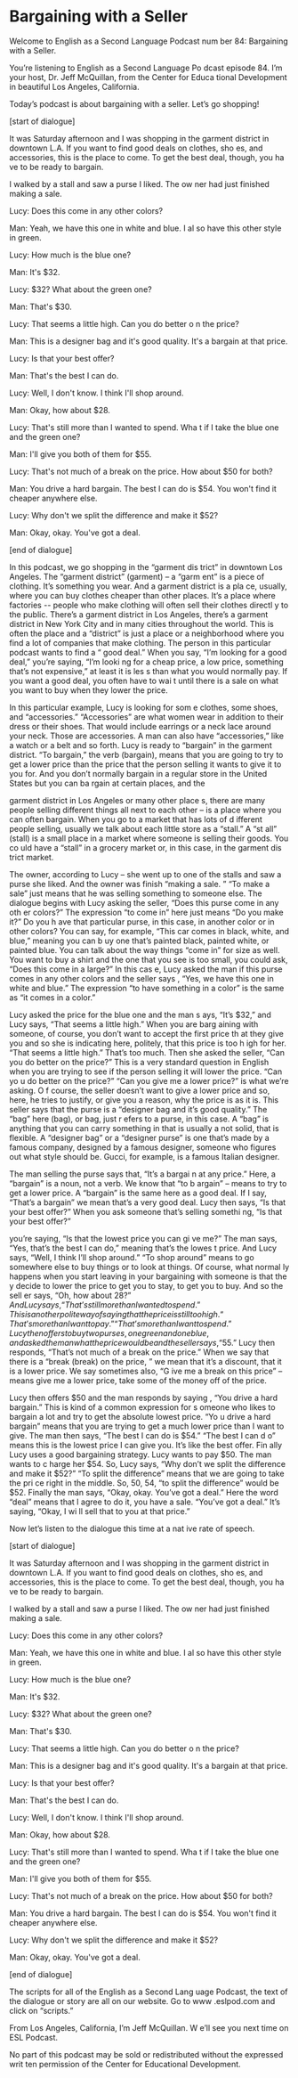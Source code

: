 # Bargaining with a Seller

Welcome to English as a Second Language Podcast num ber 84: Bargaining with a Seller.

You’re listening to English as a Second Language Po dcast episode 84. I’m your host, Dr. Jeff McQuillan, from the Center for Educa tional Development in beautiful Los Angeles, California.

Today’s podcast is about bargaining with a seller. Let’s go shopping!

[start of dialogue]

It was Saturday afternoon and I was shopping in the  garment district in downtown L.A. If you want to find good deals on clothes, sho es, and accessories, this is the place to come. To get the best deal, though, you ha ve to be ready to bargain.

I walked by a stall and saw a purse I liked. The ow ner had just finished making a sale.

Lucy: Does this come in any other colors?

Man: Yeah, we have this one in white and blue. I al so have this other style in green.

Lucy: How much is the blue one?

Man: It's $32.

Lucy: $32? What about the green one?

Man: That's $30.

Lucy: That seems a little high. Can you do better o n the price?

Man: This is a designer bag and it's good quality. It's a bargain at that price.

Lucy: Is that your best offer?

Man: That's the best I can do.

Lucy: Well, I don't know. I think I'll shop around.

Man: Okay, how about $28.

Lucy: That's still more than I wanted to spend. Wha t if I take the blue one and the green one?

Man: I'll give you both of them for $55.

Lucy: That's not much of a break on the price. How about $50 for both?

Man: You drive a hard bargain. The best I can do is  $54. You won't find it cheaper anywhere else.

Lucy: Why don't we split the difference and make it  $52?

Man: Okay, okay. You've got a deal.

[end of dialogue]

In this podcast, we go shopping in the “garment dis trict” in downtown Los Angeles. The “garment district” (garment) – a “garm ent” is a piece of clothing. It’s something you wear. And a garment district is a pla ce, usually, where you can buy clothes cheaper than other places. It’s a place  where factories -- people who make clothing will often sell their clothes directl y to the public. There’s a garment district in Los Angeles, there’s a garment district  in New York City and in many cities throughout the world. This is often the place and a “district” is just a place or a neighborhood where you find a lot of companies  that make clothing. The person in this particular podcast wants to find a “ good deal.” When you say, “I’m looking for a good deal,” you’re saying, “I’m looki ng for a cheap price, a low price, something that’s not expensive,” at least it is les s than what you would normally pay. If you want a good deal, you often have to wai t until there is a sale on what you want to buy when they lower the price.

In this particular example, Lucy is looking for som e clothes, some shoes, and “accessories.” “Accessories” are what women wear in  addition to their dress or their shoes.  That would include earrings or a neck lace around your neck.  Those are accessories. A man can also have “accessories,”  like a watch or a belt and so forth. Lucy is ready to “bargain” in the garment  district. “To bargain,” the verb (bargain), means that you are going to try to get a  lower price than the price that the person selling it wants to give it to you for. And you don’t normally bargain in a regular store in the United States but you can ba rgain at certain places, and the

garment district in Los Angeles or many other place s, there are many people selling different things all next to each other – is a place where you can often bargain. When you go to a market that has lots of d ifferent people selling, usually we talk about each little store as a “stall.” A “st all” (stall) is a small place in a market where someone is selling their goods. You co uld have a “stall” in a grocery market or, in this case, in the garment dis trict market.

The owner, according to Lucy – she went up to one of the stalls and saw a purse she liked. And the owner was finish “making a sale. ” “To make a sale” just means that he was selling something to someone else. The dialogue begins with Lucy asking the seller, “Does this purse come in any oth er colors?” The expression “to come in” here just means “Do you make it?” Do you h ave that particular purse, in this case, in another color or in other colors? You  can say, for example, “This car comes in black, white, and blue,” meaning you can b uy one that’s painted black, painted white, or painted blue. You can talk about the way things “come in” for size as well. You want to buy a shirt and the one that you see is too small, you could ask, “Does this come in a large?” In this cas e, Lucy asked the man if this purse comes in any other colors and the seller says , “Yes, we have this one in white and blue.” The expression “to have something in a color” is the same as “it comes in a color.”

Lucy asked the price for the blue one and the man s ays, “It’s $32,” and Lucy says, “That seems a little high.” When you are barg aining with someone, of course, you don’t want to accept the first price th at they give you and so she is indicating here, politely, that this price is too h igh for her. “That seems a little high.” That’s too much. Then she asked the seller, “Can you do better on the price?” This is a very standard question in English  when you are trying to see if the person selling it will lower the price. “Can yo u do better on the price?” “Can you give me a lower price?” is what we’re asking. O f course, the seller doesn’t want to give a lower price and so, here, he tries to justify, or give you a reason, why the price is as it is. This seller says that the purse is a “designer bag and it’s good quality.” The “bag” here (bag), or bag, just r efers to a purse, in this case. A “bag” is anything that you can carry something in that is usually a not solid, that is flexible. A “designer bag” or a “designer purse” is  one that’s made by a famous company, designed by a famous designer, someone who  figures out what style should be. Gucci, for example, is a famous Italian designer.

The man selling the purse says that, “It’s a bargai n at any price.” Here, a “bargain” is a noun, not a verb. We know that “to b argain” – means to try to get a lower price. A “bargain” is the same here as a good  deal. If I say, “That’s a bargain” we mean that’s a very good deal. Lucy then  says, “Is that your best offer?” When you ask someone that’s selling somethi ng, “Is that your best offer?”

you’re saying, “Is that the lowest price you can gi ve me?” The man says, “Yes, that’s the best I can do,” meaning that’s the lowes t price. And Lucy says, “Well, I think I’ll shop around.” “To shop around” means to go somewhere else to buy things or to look at things. Of course, what normal ly happens when you start leaving in your bargaining with someone is that the y decide to lower the price to get you to stay, to get you to buy. And so the sell er says, “Oh, how about $28?” And Lucy says, “That’s still more than I wanted to spend.” This is another polite way of saying that the price is still too high. “Th at’s more than I want to pay.” “That’s more than I want to spend.” Lucy then offer s to buy two purses, one green and one blue, and asked the man what the pric e would be and the seller says, “$55.” Lucy then responds, “That’s not much of a break on the price.” When we say that there is a “break (break) on the price, ” we mean that it’s a discount, that it is a lower price. We say sometimes also, “G ive me a break on this price” – means give me a lower price, take some of the money  off of the price.

Lucy then offers $50 and the man responds by saying , “You drive a hard bargain.” This is kind of a common expression for s omeone who likes to bargain a lot and try to get the absolute lowest price. “Yo u drive a hard bargain” means that you are trying to get a much lower price than I want to give. The man then says, “The best I can do is $54.” “The best I can d o” means this is the lowest price I can give you. It’s like the best offer. Fin ally Lucy uses a good bargaining strategy. Lucy wants to pay $50. The man wants to c harge her $54. So, Lucy says, “Why don’t we split the difference and make it $52?” “To split the difference” means that we are going to take the pri ce right in the middle. So, 50, 54, “to split the difference” would be $52. Finally  the man says, “Okay, okay. You’ve got a deal.” Here the word “deal” means that  I agree to do it, you have a sale. “You’ve got a deal.” It’s saying, “Okay, I wi ll sell that to you at that price.”

Now let’s listen to the dialogue this time at a nat ive rate of speech.

[start of dialogue]

It was Saturday afternoon and I was shopping in the  garment district in downtown L.A. If you want to find good deals on clothes, sho es, and accessories, this is the place to come. To get the best deal, though, you ha ve to be ready to bargain.

I walked by a stall and saw a purse I liked. The ow ner had just finished making a sale.

Lucy: Does this come in any other colors?

Man: Yeah, we have this one in white and blue. I al so have this other style in green.

Lucy: How much is the blue one?

Man: It's $32.

Lucy: $32? What about the green one?

Man: That's $30.

Lucy: That seems a little high. Can you do better o n the price?

Man: This is a designer bag and it's good quality. It's a bargain at that price.

Lucy: Is that your best offer?

Man: That's the best I can do.

Lucy: Well, I don't know. I think I'll shop around.

Man: Okay, how about $28.

Lucy: That's still more than I wanted to spend. Wha t if I take the blue one and the green one?

Man: I'll give you both of them for $55.

Lucy: That's not much of a break on the price. How about $50 for both?

Man: You drive a hard bargain. The best I can do is  $54. You won't find it cheaper anywhere else.

Lucy: Why don't we split the difference and make it  $52?

Man: Okay, okay. You've got a deal.

[end of dialogue]

The scripts for all of the English as a Second Lang uage Podcast, the text of the dialogue or story are all on our website. Go to www .eslpod.com and click on “scripts.”

 From Los Angeles, California, I’m Jeff McQuillan. W e’ll see you next time on ESL Podcast.

 No part of this podcast may be sold or redistributed without the expressed writ ten permission of the Center for Educational Development.

